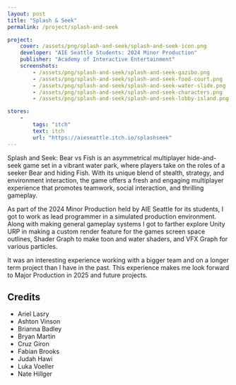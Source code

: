 ```yaml
---
layout: post
title: "Splash & Seek"
permalink: /project/splash-and-seek

project:
    cover: /assets/png/splash-and-seek/splash-and-seek-icon.png
    developer: "AIE Seattle Students: 2024 Minor Production"
    publisher: "Academy of Interactive Entertainment"
    screenshots:
        - /assets/png/splash-and-seek/splash-and-seek-gazibo.png
        - /assets/png/splash-and-seek/splash-and-seek-food-court.png
        - /assets/png/splash-and-seek/splash-and-seek-water-slide.png
        - /assets/png/splash-and-seek/splash-and-seek-characters.png
        - /assets/png/splash-and-seek/splash-and-seek-lobby-island.png

stores:
    -
        tags: "itch"
        text: itch
        url: "https://aieseattle.itch.io/splashseek"
---
```


Splash and Seek: Bear vs Fish is an asymmetrical multiplayer hide-and-seek game set in a vibrant water park, where players take on the roles of a seeker Bear and hiding Fish. With its unique blend of stealth, strategy, and environment interaction, the game offers a fresh and engaging multiplayer experience that promotes teamwork, social interaction, and thrilling gameplay.

As part of the 2024 Minor Production held by AIE Seattle for its students, I got to work as lead programmer in a simulated production environment. Along with making general gameplay systems I got to farther explore Unity URP in making a custom render feature for the games screen space outlines, Shader Graph to make toon and water shaders, and VFX Graph for various particles.

It was an interesting experience working with a bigger team and on a longer term project than I have in the past. This experience makes me look forward to Major Production in 2025 and future projects.

## Credits
- Ariel Lasry
- Ashton Vinson
- Brianna Badley
- Bryan Martin
- Cruz Giron
- Fabian Brooks
- Judah Hawi
- Luka Voeller
- Nate Hillger
